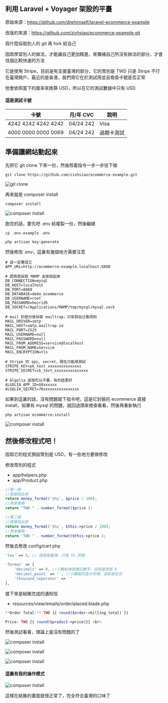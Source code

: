 ## 利用 Laravel + Voyager 架設的平臺

原始來源：https://github.com/drehimself/laravel-ecommerce-example

改版的來源：https://github.com/zivhsiao/ecommerce-example.git

爲什麼採取別人的 git 再 fork 給自己

因爲學習別人的做法，才能讓自己更加精進，來彌補自己所沒有辦法的部分，才會找個比較快速的方法

它是使用 Stripe，目前是有支援臺灣的部分，它的幣別是 TWD
只是 Stripe 不行在臺灣開戶，最近的是香港，我們用它在於測試用並且檢查卡號是否正常

他會依照當下的匯率來換算 USD，所以在它的測試數據中只有 USD

#### 這是測試卡號
| 卡號 | 月/年 CVC | 說明 |
| --- | --- | --- |
| 4242 4242 4242 4242 | 04/24 242 | Visa |
| 4000 0000 0000 0069 | 04/24 242 | 過期卡測試 |


## 準備讓網站動起來

先把它 git clone 下來一份，然後照着指令一步一步往下做

```
git clone https://github.com/zivhsiao/ecommerce-example.git
```

![git clone](https://raw.githubusercontent.com/zivhsiao/repo-picture-1/master/images/laravel_ecommerce/git_clone.png)

再來就是 composer install

```
composer install
```

![composer install](https://raw.githubusercontent.com/zivhsiao/repo-picture-1/master/images/laravel_ecommerce/composer_install.png)


跑完的話，要先吧 .env 給複製一份，然後繼續


```
cp .env.example .env

php artisan key:generate
```


然後修改 .env，這裏有幾個地方需要注意

```
# 這一定要設立
APP_URL=http://ecommerce-example.localhost:8888

# 因爲我採取 MAMP 去架設起來
DB_CONNECTION=mysql
DB_HOST=localhost
DB_PORT=8889
DB_DATABASE=demo_ecommerce
DB_USERNAME=root
DB_PASSWORD=hezrid5
DB_SOCKET=/Applications/MAMP/tmp/mysql/mysql.sock

# mail 的部分是採取 mailtrap，只有我自己看得到
MAIL_DRIVER=smtp
MAIL_HOST=smtp.mailtrap.io
MAIL_PORT=2525
MAIL_USERNAME=null
MAIL_PASSWORD=null
MAIL_FROM_ADDRESS=service@localhost
MAIL_FROM_NAME=Service
MAIL_ENCRYPTION=tls

# Stripe 的 api, secret，現在只能用測試
STRIPE_KEY=pk_test_xxxxxxxxxxxxxxx
STRIPE_SECRET=sk_test_xxxxxxxxxxxxxxx

# Algolia 這個可以不要，有的話更好
ALGOLIA_APP_ID=G0xxxxxx
ALGOLIA_SECRET=76xxxxxxxxxxxxxxxx
```

如果到這裏的話，沒有問題就下指令吧，這是它封裝的 ecommerce 直接 install，如果有 mysql 的問題，就回過頭來檢查看看，然後再重新執行

```
php artisan ecommerce:install
```

![composer install](https://raw.githubusercontent.com/zivhsiao/repo-picture-1/master/images/laravel_ecommerce/php_artisan_ecommerce_install.png)

## 然後修改程式吧！

因爲它的程式預設幣別是 USD，有一些地方要做修改

修改幣別的程式
- app/helpers.php
- app/Product.php

```php
//第一個
//直接找出來
return money_format('$%i', $price / 100);
//用來置換
return "TWD " . number_format($price );

//第二個
//直接找出來
return money_format('$%i', $this->price / 100);
//用來置換
return "TWD " . number_format($this->price );
```

然後去修改 config/cart.php
```php
'tax' => 5, // 因爲是臺灣，只有 5% 的稅

'format' => [
    'decimals' => 0, //小數點後面幾位數字，目前是改爲 0
    'decimal_point' => '', //小數點的區分符號，目前是空白 
    'thousand_seperator' => ''
],
```

接下來是結賬完成的通知信
- resources/view/emails/order/placed.blade.php

```php
**Order Total:** TWD {{ round($order->billing_total) }}

Price: TWD {{ round($product->price)}} <br>
```

然後測試看看，理論上是沒有問題的了

![composer install](https://raw.githubusercontent.com/zivhsiao/repo-picture-1/master/images/laravel_ecommerce/web_index_01.png)

![composer install](https://raw.githubusercontent.com/zivhsiao/repo-picture-1/master/images/laravel_ecommerce/web_index_022.png)

![composer install](https://raw.githubusercontent.com/zivhsiao/repo-picture-1/master/images/laravel_ecommerce/web_index_03.png)

#### 這裏有我的操作模式

![composer install](https://raw.githubusercontent.com/zivhsiao/repo-picture-1/master/images/laravel_ecommerce/Laravel_Ecommerce_Backbeat_Go_810.gif)


這樣在結賬的畫面就很正常了，完全符合臺灣的口味了